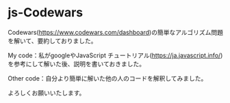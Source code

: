 # js-Codewars

Codewars(https://www.codewars.com/dashboard)の簡単なアルゴリズム問題を解いて、要約しておりました。

My code：私がgoogleやJavaScript チュートリアル(https://ja.javascript.info/)を参考にして解いた後、説明を書いておきました。

Other code：自分より簡単に解いた他の人のコードを解釈してみました。

よろしくお願いいたします。
